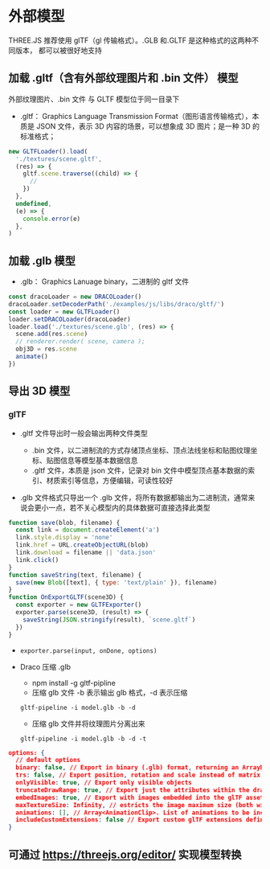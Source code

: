 # 外部模型

THREE.JS 推荐使用 glTF（gl 传输格式）。.GLB 和.GLTF 是这种格式的这两种不同版本， 都可以被很好地支持

## 加载 .gltf（含有外部纹理图片和 .bin 文件） 模型

外部纹理图片、.bin 文件 与 GLTF 模型位于同一目录下

- .gltf： Graphics Language Transmission Format（图形语言传输格式），本质是 JSON 文件，表示 3D 内容的场景，可以想象成 3D 图片；是一种 3D 的标准格式；

```js
new GLTFLoader().load(
  './textures/scene.gltf',
  (res) => {
    gltf.scene.traverse((child) => {
      //
    })
  },
  undefined,
  (e) => {
    console.error(e)
  },
)
```

## 加载 .glb 模型

- .glb： Graphics Lanuage binary，二进制的 gltf 文件

```js
const dracoLoader = new DRACOLoader()
dracoLoader.setDecoderPath('./examples/js/libs/draco/gltf/')
const loader = new GLTFLoader()
loader.setDRACOLoader(dracoLoader)
loader.load('./textures/scene.glb', (res) => {
  scene.add(res.scene)
  // renderer.render( scene, camera );
  obj3D = res.scene
  animate()
})
```

## 导出 3D 模型

### glTF

- .gltf 文件导出时一般会输出两种文件类型

  - .bin 文件，以二进制流的方式存储顶点坐标、顶点法线坐标和贴图纹理坐标、贴图信息等模型基本数据信息
  - .gltf 文件，本质是 json 文件，记录对 bin 文件中模型顶点基本数据的索引、材质索引等信息，方便编辑，可读性较好

- .glb 文件格式只导出一个 .glb 文件，将所有数据都输出为二进制流，通常来说会更小一点，若不关心模型内的具体数据可直接选择此类型

```js
function save(blob, filename) {
  const link = document.createElement('a')
  link.style.display = 'none'
  link.href = URL.createObjectURL(blob)
  link.download = filename || 'data.json'
  link.click()
}
function saveString(text, filename) {
  save(new Blob([text], { type: 'text/plain' }), filename)
}
function OnExportGLTF(scene3D) {
  const exporter = new GLTFExporter()
  exporter.parse(scene3D, (result) => {
    saveString(JSON.stringify(result), `scene.gltf`)
  })
}
```

- `exporter.parse(input, onDone, options)`

- Draco 压缩 .glb

  - npm install -g gltf-pipline
  - 压缩 glb 文件 -b 表示输出 glb 格式，-d 表示压缩

  ```shell
  gltf-pipeline -i model.glb -b -d
  ```

  - 压缩 glb 文件并将纹理图片分离出来

  ```shell
  gltf-pipeline -i model.glb -b -d -t
  ```

```json
options: {
  // default options
  binary: false, // Export in binary (.glb) format, returning an ArrayBuffer
  trs: false, // Export position, rotation and scale instead of matrix per node
  onlyVisible: true, // Export only visible objects
  truncateDrawRange: true, // Export just the attributes within the drawRange, if defined, instead of exporting the whole array
  embedImages: true, // Export with images embedded into the glTF asset
  maxTextureSize: Infinity, // estricts the image maximum size (both width and height) to the given value. This option works only if embedImages is true
  animations: [], // Array<AnimationClip>. List of animations to be included in the export
  includeCustomExtensions: false // Export custom glTF extensions defined on an object’s userData.gltfExtensions property
}
```

## 可通过 <https://threejs.org/editor/> 实现模型转换
